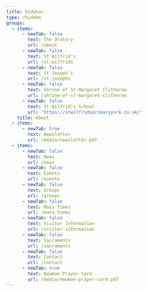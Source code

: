 ```yaml
---
title: Sidebar
type: /hidden
groups:
  - items:
      - newTab: false
        text: The Oratory
        url: /about
      - newTab: false
        text: St Wilfrid's
        url: /st-wilfrids
      - newTab: false
        text: St Joseph's
        url: /st-josephs
      - newTab: false
        text: Shrine of St Margaret Clitherow
        url: /shrine-of-st-margaret-clitherow
      - newTab: false
        text: St Wilfrid's School
        url: 'https://stwilfridsprimaryyork.co.uk/'
    title: About
  - items:
      - newTab: true
        text: Newsletter
        url: /media/newsletter.pdf
  - items:
      - newTab: false
        text: News
        url: /news
      - newTab: false
        text: Events
        url: /events
      - newTab: false
        text: Groups
        url: /groups
      - newTab: false
        text: Mass Times
        url: /mass-times
      - newTab: false
        text: Visitor Information
        url: /visitor-information
      - newTab: false
        text: Sacraments
        url: /sacraments
      - newTab: false
        text: Contact
        url: /contact
      - newTab: true
        text: Newman Prayer Card
        url: /media/newman-prayer-card.pdf
---
```


